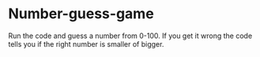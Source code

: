 # Number-guess-game
Run the code and guess a number from 0-100.
If you get it wrong the code tells you if the right number is smaller of bigger.
